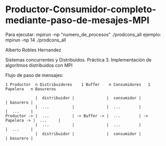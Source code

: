 # Productor-Consumidor-completo-mediante-paso-de-mesajes-MPI
Para ejecutar:
    mpirun -np "numero_de_procesos" ./prodcons_all
    ejemplo: mpirun -np 14 ./prodcons_all

Alberto Robles Hernandez

 Sistemas concurrentes y Distribuidos.
 Práctica 3. Implementación de algoritmos distribuidos con MPI
 
 Flujo de paso de mensajes:

    1 Productor  n Distribuidores    1 Buffer    n Consumidores   1 Papelera   n Basureros

                 |  distribuidor |              |  consumidor |                | basurero |
                 |  ...          |              |  ...        |                |  ...     |
    Productor -> |  ...          | -> Buffer -> |  ...        | -> Papelera -> |  ...     |
                 |  ...          |              |  ...        |                |  ...     |
                 |  distribuidor |              |  consumidor |                | basurero |
